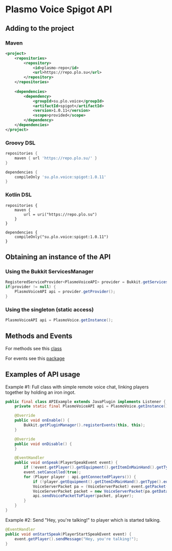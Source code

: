 # Plasmo Voice Spigot API

## Adding to the project

### Maven

```xml
<project>
    <repositories>
        <repository>
            <id>plasmo-repo</id>
            <url>https://repo.plo.su</url>
        </repository>
    </repositories>
    
    <dependencies>
        <dependency>
            <groupId>su.plo.voice</groupId>
            <artifactId>spigot</artifactId>
            <version>1.0.11</version>
            <scope>provided</scope>
        </dependency>
    </dependencies>
</project>
```

### Groovy DSL

```groovy
repositories {
    maven { url 'https://repo.plo.su/' }
}

dependencies {
    compileOnly 'su.plo.voice:spigot:1.0.11'
}
```

### Kotlin DSL

```
repositories {
    maven {
        url = uri("https://repo.plo.su")
    }
}

dependencies {
    compileOnly("su.plo.voice:spigot:1.0.11")
}
```

## Obtaining an instance of the API

### Using the Bukkit ServicesManager

```java
RegisteredServiceProvider<PlasmoVoiceAPI> provider = Bukkit.getServicesManager().getRegistration(PlasmoVoiceAPI.class);
if(provider != null) {
    PlasmoVoiceAPI api = provider.getProvider();
}
```

### Using the singleton (static access)

```java
PlasmoVoiceAPI api = PlasmoVoice.getInstance();
```

## Methods and Events

For methods see this [class](https://github.com/plasmoapp/plasmo-voice/tree/main-spigot/src/main/java/su/plo/voice/PlasmoVoiceAPI.java)

For events see this [package](https://github.com/plasmoapp/plasmo-voice/tree/main-spigot/src/main/java/su/plo/voice/events)

## Examples of API usage

Example #1: Full class with simple remote voice chat, linking players together by holding an iron ingot.

```java
public final class APIExample extends JavaPlugin implements Listener {
    private static final PlasmoVoiceAPI api = PlasmoVoice.getInstance();

    @Override
    public void onEnable() {
        Bukkit.getPluginManager().registerEvents(this, this);
    }

    @Override
    public void onDisable() {
    }

    @EventHandler
    public void onSpeak(PlayerSpeakEvent event) {
        if (!event.getPlayer().getEquipment().getItemInMainHand().getType().equals(Material.IRON_INGOT)) return;
        event.setCancelled(true);
        for (Player player : api.getConnectedPlayers()) {
            if (!player.getEquipment().getItemInMainHand().getType().equals(Material.IRON_INGOT)) continue;
            VoiceServerPacket pa = (VoiceServerPacket) event.getPacket();
            VoiceServerPacket packet = new VoiceServerPacket(pa.getData(), player.getUniqueId(), pa.getSequenceNumber(), pa.getDistance());
            api.sendVoicePacketToPlayer(packet, player);
        }
    }
}
```

Example #2: Send "Hey, you're talking!" to player which is started talking.

```java
@EventHandler
public void onStartSpeak(PlayerStartSpeakEvent event) {
    event.getPlayer().sendMessage("Hey, you're talking!");
}
```